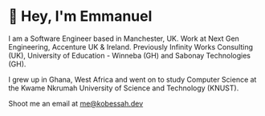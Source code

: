 # 👋 Hey, I'm Emmanuel


I am a Software Engineer based in Manchester, UK. Work at Next Gen Engineering, Accenture UK & Ireland. Previously Infinity Works Consulting (UK), University of Education - Winneba (GH) and Sabonay Technologies (GH).

I grew up in Ghana, West Africa and went on to study Computer Science at the Kwame Nkrumah University of Science and Technology (KNUST).

Shoot me an email at me@kobessah.dev

<!---
kobessah/kobessah is a ✨ special ✨ repository because its `README.md` (this file) appears on your GitHub profile.
You can click the Preview link to take a look at your changes.
--->
